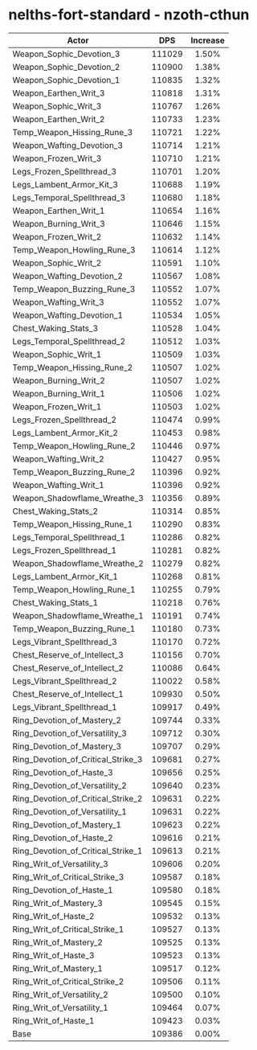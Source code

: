 # nelths-fort-standard - nzoth-cthun
| Actor | DPS | Increase |
|---|:---:|:---:|
|Weapon_Sophic_Devotion_3|111029|1.50%|
|Weapon_Sophic_Devotion_2|110900|1.38%|
|Weapon_Sophic_Devotion_1|110835|1.32%|
|Weapon_Earthen_Writ_3|110818|1.31%|
|Weapon_Sophic_Writ_3|110767|1.26%|
|Weapon_Earthen_Writ_2|110733|1.23%|
|Temp_Weapon_Hissing_Rune_3|110721|1.22%|
|Weapon_Wafting_Devotion_3|110714|1.21%|
|Weapon_Frozen_Writ_3|110710|1.21%|
|Legs_Frozen_Spellthread_3|110701|1.20%|
|Legs_Lambent_Armor_Kit_3|110688|1.19%|
|Legs_Temporal_Spellthread_3|110680|1.18%|
|Weapon_Earthen_Writ_1|110654|1.16%|
|Weapon_Burning_Writ_3|110646|1.15%|
|Weapon_Frozen_Writ_2|110632|1.14%|
|Temp_Weapon_Howling_Rune_3|110614|1.12%|
|Weapon_Sophic_Writ_2|110591|1.10%|
|Weapon_Wafting_Devotion_2|110567|1.08%|
|Temp_Weapon_Buzzing_Rune_3|110552|1.07%|
|Weapon_Wafting_Writ_3|110552|1.07%|
|Weapon_Wafting_Devotion_1|110534|1.05%|
|Chest_Waking_Stats_3|110528|1.04%|
|Legs_Temporal_Spellthread_2|110512|1.03%|
|Weapon_Sophic_Writ_1|110509|1.03%|
|Temp_Weapon_Hissing_Rune_2|110507|1.02%|
|Weapon_Burning_Writ_2|110507|1.02%|
|Weapon_Burning_Writ_1|110506|1.02%|
|Weapon_Frozen_Writ_1|110503|1.02%|
|Legs_Frozen_Spellthread_2|110474|0.99%|
|Legs_Lambent_Armor_Kit_2|110453|0.98%|
|Temp_Weapon_Howling_Rune_2|110446|0.97%|
|Weapon_Wafting_Writ_2|110427|0.95%|
|Temp_Weapon_Buzzing_Rune_2|110396|0.92%|
|Weapon_Wafting_Writ_1|110396|0.92%|
|Weapon_Shadowflame_Wreathe_3|110356|0.89%|
|Chest_Waking_Stats_2|110314|0.85%|
|Temp_Weapon_Hissing_Rune_1|110290|0.83%|
|Legs_Temporal_Spellthread_1|110286|0.82%|
|Legs_Frozen_Spellthread_1|110281|0.82%|
|Weapon_Shadowflame_Wreathe_2|110279|0.82%|
|Legs_Lambent_Armor_Kit_1|110268|0.81%|
|Temp_Weapon_Howling_Rune_1|110255|0.79%|
|Chest_Waking_Stats_1|110218|0.76%|
|Weapon_Shadowflame_Wreathe_1|110191|0.74%|
|Temp_Weapon_Buzzing_Rune_1|110180|0.73%|
|Legs_Vibrant_Spellthread_3|110170|0.72%|
|Chest_Reserve_of_Intellect_3|110156|0.70%|
|Chest_Reserve_of_Intellect_2|110086|0.64%|
|Legs_Vibrant_Spellthread_2|110022|0.58%|
|Chest_Reserve_of_Intellect_1|109930|0.50%|
|Legs_Vibrant_Spellthread_1|109917|0.49%|
|Ring_Devotion_of_Mastery_2|109744|0.33%|
|Ring_Devotion_of_Versatility_3|109712|0.30%|
|Ring_Devotion_of_Mastery_3|109707|0.29%|
|Ring_Devotion_of_Critical_Strike_3|109681|0.27%|
|Ring_Devotion_of_Haste_3|109656|0.25%|
|Ring_Devotion_of_Versatility_2|109640|0.23%|
|Ring_Devotion_of_Critical_Strike_2|109631|0.22%|
|Ring_Devotion_of_Versatility_1|109631|0.22%|
|Ring_Devotion_of_Mastery_1|109623|0.22%|
|Ring_Devotion_of_Haste_2|109616|0.21%|
|Ring_Devotion_of_Critical_Strike_1|109613|0.21%|
|Ring_Writ_of_Versatility_3|109606|0.20%|
|Ring_Writ_of_Critical_Strike_3|109587|0.18%|
|Ring_Devotion_of_Haste_1|109580|0.18%|
|Ring_Writ_of_Mastery_3|109545|0.15%|
|Ring_Writ_of_Haste_2|109532|0.13%|
|Ring_Writ_of_Critical_Strike_1|109527|0.13%|
|Ring_Writ_of_Mastery_2|109525|0.13%|
|Ring_Writ_of_Haste_3|109523|0.13%|
|Ring_Writ_of_Mastery_1|109517|0.12%|
|Ring_Writ_of_Critical_Strike_2|109506|0.11%|
|Ring_Writ_of_Versatility_2|109500|0.10%|
|Ring_Writ_of_Versatility_1|109464|0.07%|
|Ring_Writ_of_Haste_1|109423|0.03%|
|Base|109386|0.00%|

